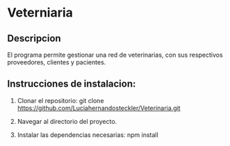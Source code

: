 # Veterniaria

## Descripcion
 El programa permite gestionar una red de veterinarias, con sus respectivos proveedores, clientes y pacientes.

## Instrucciones de instalacion:

1. Clonar el repositorio:
   git clone https://github.com/Luciahernandosteckler/Veterinaria.git

2. Navegar al directorio del proyecto.

3. Instalar las dependencias necesarias:
    npm install

